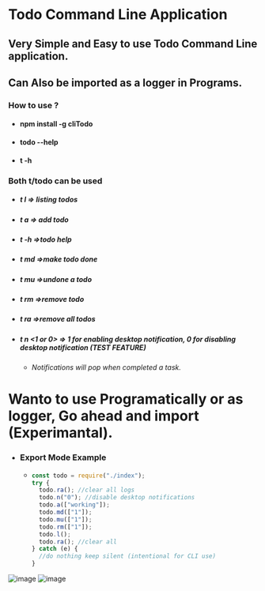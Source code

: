 # Todo Command Line Application

## Very Simple and Easy to use Todo Command Line application.

## Can Also be imported as a logger in Programs.

### How to use ?

- #### npm install -g cliTodo
- #### todo --help
- #### t -h

### Both t/todo can be used

- ##### t l => listing todos
- ##### t a => add todo
- ##### t -h =>todo help
- ##### t md =>make todo done
- ##### t mu =>undone a todo
- ##### t rm =>remove todo
- ##### t ra =>remove all todos
- ##### t n <1 or 0> => 1 for enabling desktop notification, 0 for disabling desktop notification (TEST FEATURE)
  - ###### Notifications will pop when completed a task.

# Wanto to use Programatically or as logger, Go ahead and import (Experimantal).

- ### Export Mode Example

  - ```js
    const todo = require("./index");
    try {
      todo.ra(); //clear all logs
      todo.n("0"); //disable desktop notifications
      todo.a(["working"]);
      todo.md(["1"]);
      todo.mu(["1"]);
      todo.rm(["1"]);
      todo.l();
      todo.ra(); //clear all
    } catch (e) {
      //do nothing keep silent (intentional for CLI use)
    }
    ```

![image](https://user-images.githubusercontent.com/51844798/131375910-8d59ff9e-1395-487e-a84f-6ed334e9c188.png)
![image](https://user-images.githubusercontent.com/51844798/131709159-33d980ec-e951-481f-b0da-064093b0cefd.png)
